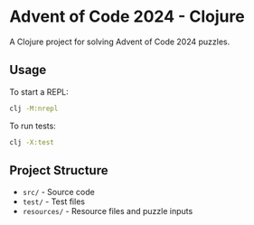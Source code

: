 # Advent of Code 2024 - Clojure

A Clojure project for solving Advent of Code 2024 puzzles.

## Usage

To start a REPL:
```bash
clj -M:nrepl
```

To run tests:
```bash
clj -X:test
```

## Project Structure

- `src/` - Source code
- `test/` - Test files
- `resources/` - Resource files and puzzle inputs
